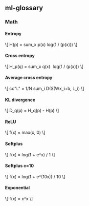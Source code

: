 ## ml-glossary

### Math

#### Entropy

\\[ H(p) = sum_x p(x)  log(1 / (p(x))) \\]

#### Cross entropy

\\[ H_p(q) = sum_x q(x)  log(1 / (p(x))) \\]

#### Average cross entropy

\\[ cc"L" = 1/N sum_i D(S(Wx_i+b, L_i) \\]

#### KL divergence

\\[ D_q(p) = H_q(p) - H(p) \\]

#### ReLU

\\[ f(x) = max(x, 0) \\]

#### Softplus

\\[ f(x) = log(1 + e\^x) / 1 \\]

#### Softplus c=10

\\[ f(x) = log(1 + e\^(10x)) / 10 \\]

#### Exponential

\\[ f(x) = x\^x \\]
